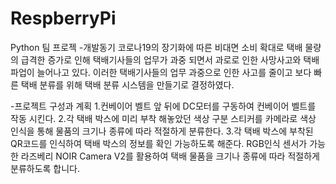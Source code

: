 # RespberryPi
Python 팀 프로젝
-개발동기
코로나19의 장기화에 따른 비대면 소비 확대로 택배 물량의 급격한 증가로 인해 택배기사들의 업무가 과중 되면서 과로로 인한 사망사고와 택배파업이 늘어나고 있다.
이러한 택배기사들의 업무 과중으로 인한 사고를 줄이고 보다 빠른 택배 분류를 위해  택배 분류 시스템을 만들기로 결정하였다.

-프로젝트 구성과 계획
1.컨베이어 벨트 앞 뒤에 DC모터를 구동하여 컨베이어 벨트를 작동 시킨다.
2.각 택배 박스에 미리 부착 해놓았던 색상 구분 스티커를 카메라로 색상 인식을 통해  물품의 크기나 종류에 따라 적절하게 분류한다.
3.각 택배 박스에 부착된 QR코드를 인식하여 택배 박스의 정보를 확인 가능하도록 해준다.
RGB인식 센서가 가능한 라즈베리 NOIR Camera V2를 활용하여 택배 물품을 크기나 종류에 따라 적절하게 분류하도록 합니다.
